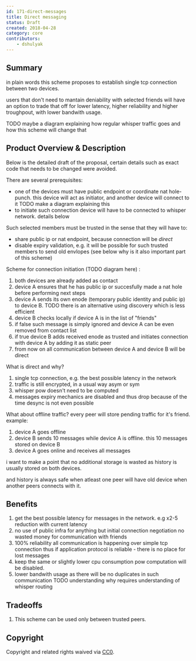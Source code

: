 ```yaml
---
id: 171-direct-messages
title: Direct messaging
status: Draft
created: 2018-04-28
category: core
contributors:
    - dshulyak
---
```


## Summary

in plain words this scheme proposes to establish single tcp connection between
two devices.

users that don't need to mantain deniability with selected friends will have an
option to trade that off for lower latency, higher reliability and higher
troughpout, with lower bandwith usage.

TODO maybe a diagram explaining how regular whisper traffic goes and how this
scheme will change that

## Product Overview & Description

Below is the detailed draft of the proposal, certain details such as exact code
that needs to be changed were avoided.

There are several prerequisites:
- one of the devices must have public endpoint or coordinate nat hole-punch.
  this device will act as initiator, and another device will connect to it
  TODO make a diagram explaining this
- to initiate such connection device will have to be connected to whisper network.
  details below

Such selected members must be trusted in the sense that they will have to:
- share public ip or nat endpoint, because connection will be *direct*
- disable expiry validation, e.g. it will be possible for such trusted
  members to send old envlopes (see below why is it also important part of this scheme)

Scheme for connection initiation (TODO diagram here) :
1. both devices are already added as contact
2. device A ensures that he has public ip or succesfully made a nat hole
   before performing next steps
3. device A sends its own enode (temporary public identity and public ip) to device B.
   TODO there is an alternative using discovery which is less efficient
4. device B checks locally if device A is in the list of "friends"
5. if false such message is simply ignored and device A can be even removed
   from contact list
6. if true device B adds received enode as trusted and initiates connection with
   device A by adding it as static peer
7. from now on all communication between device A and device B will be direct

What is direct and why?
1. single tcp connection, e.g. the best possible latency in the network
2. traffic is still encrypted, in a usual way asym or sym
3. whisper pow doesn't need to be computed
4. messages expiry mechanics are disabled and thus drop because of the time desync
   is not even possible

What about offline traffic?
every peer will store pending traffic for it's friend. example:
1. device A goes offline
2. device B sends 10 messages while device A is offline.
   this 10 messages stored on device B
3. device A goes online and receives all messages

i want to make a point that no additional storage is wasted as history
is usually stored on both devices.

and history is always safe when atleast one peer will have old device when
another peers connects with it.

## Benefits

1. get the best possible latency for messages in the network.
   e.g x2-5 reduction with current latency
2. no use of public infra for anything but initial connection negotiation
   no wasted money for communication with friends
3. 100% reliability
   all communication is happening over simple tcp connection
   thus if application protocol is reliable - there is no place for lost messages
4. keep the same or slightly lower cpu consumption
   pow computation will be disabled.
5. lower bandwith usage as there will be no duplicates in such communication
   TODO understanding why requires understanding of whisper routing

## Tradeoffs

1. This scheme can be used only between trusted peers.

## Copyright

Copyright and related rights waived via [CC0](https://creativecommons.org/publicdomain/zero/1.0/).